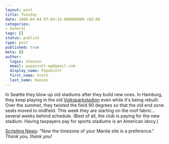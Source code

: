 ```yaml
---
layout: post
title: Tuesday
date: 2000-04-04 07:04:14.000000000 +02:00
categories:
- General
tags: []
status: publish
type: post
published: true
meta: {}
author:
  login: shanson
  email: papascott-wp@gmail.com
  display_name: PapaScott
  first_name: Scott
  last_name: Hanson
---
```

<p>In Seattle they blow up old stadiums after they build new ones. In Hamburg, they keep playing in the old <a href="http://www.stevie-online.de/stadion/bilder1.html">Volksparkstadion</a> even while it's being rebuilt. Over the summer, they twisted the field 90 degrees so that the old end zone seats moved to midfield. This week they are starting on the roof fabric... several weeks behind schedule. (Best of all, the club is paying for the new stadium. Having taxpayers pay for sports stadiums is an American idocy.)</p>
<p><a href="http://scriptingnews.userland.com/backissues/2000/04/03">Scripting News</a>:  "Now the timezone of your Manila site is a preference." <i>Thank you, thank you!</i></p>

